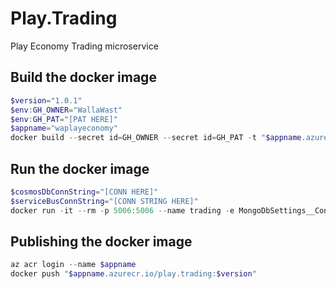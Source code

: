 # Play.Trading
Play Economy Trading microservice

## Build the docker image
```powershell
$version="1.0.1"
$env:GH_OWNER="WallaWast"
$env:GH_PAT="[PAT HERE]"
$appname="waplayeconomy"
docker build --secret id=GH_OWNER --secret id=GH_PAT -t "$appname.azurecr.io/play.trading:$version" .
```

## Run the docker image
```powershell
$cosmosDbConnString="[CONN HERE]"
$serviceBusConnString="[CONN STRING HERE]"
docker run -it --rm -p 5006:5006 --name trading -e MongoDbSettings__ConnectionString=$cosmosDbConnString -e ServiceBusSettings__ConnectionString=$serviceBusConnString -e ServiceSettings__MessageBroker="SERVICEBUS" play.trading:$version
```

## Publishing the docker image
```powershell
az acr login --name $appname
docker push "$appname.azurecr.io/play.trading:$version"
```